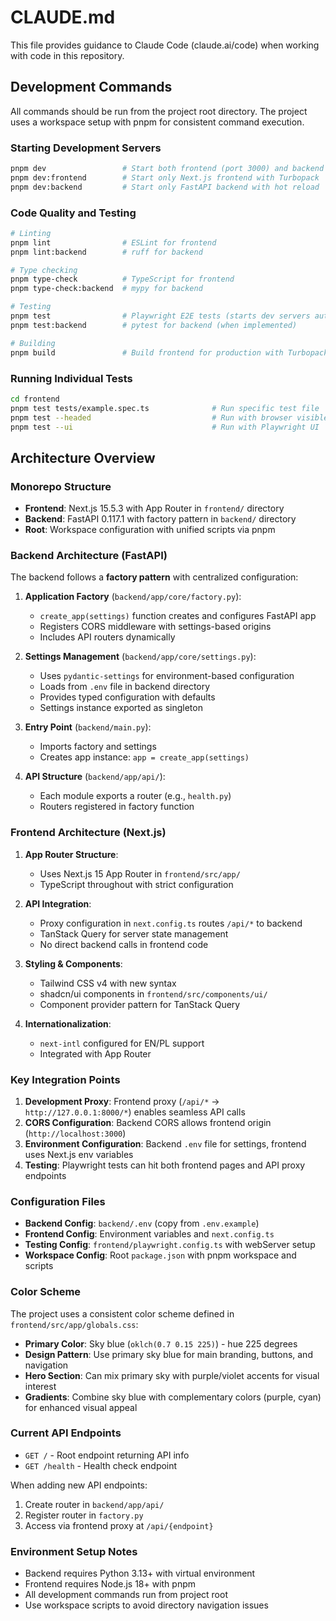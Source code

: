 # CLAUDE.md

This file provides guidance to Claude Code (claude.ai/code) when working with code in this repository.

## Development Commands

All commands should be run from the project root directory. The project uses a workspace setup with pnpm for consistent command execution.

### Starting Development Servers
```bash
pnpm dev                 # Start both frontend (port 3000) and backend (port 8000) concurrently
pnpm dev:frontend        # Start only Next.js frontend with Turbopack
pnpm dev:backend         # Start only FastAPI backend with hot reload
```

### Code Quality and Testing
```bash
# Linting
pnpm lint                # ESLint for frontend
pnpm lint:backend        # ruff for backend

# Type checking
pnpm type-check          # TypeScript for frontend
pnpm type-check:backend  # mypy for backend

# Testing
pnpm test                # Playwright E2E tests (starts dev servers automatically)
pnpm test:backend        # pytest for backend (when implemented)

# Building
pnpm build               # Build frontend for production with Turbopack
```

### Running Individual Tests
```bash
cd frontend
pnpm test tests/example.spec.ts              # Run specific test file
pnpm test --headed                           # Run with browser visible
pnpm test --ui                               # Run with Playwright UI
```

## Architecture Overview

### Monorepo Structure
- **Frontend**: Next.js 15.5.3 with App Router in `frontend/` directory
- **Backend**: FastAPI 0.117.1 with factory pattern in `backend/` directory
- **Root**: Workspace configuration with unified scripts via pnpm

### Backend Architecture (FastAPI)

The backend follows a **factory pattern** with centralized configuration:

1. **Application Factory** (`backend/app/core/factory.py`):
   - `create_app(settings)` function creates and configures FastAPI app
   - Registers CORS middleware with settings-based origins
   - Includes API routers dynamically

2. **Settings Management** (`backend/app/core/settings.py`):
   - Uses `pydantic-settings` for environment-based configuration
   - Loads from `.env` file in backend directory
   - Provides typed configuration with defaults
   - Settings instance exported as singleton

3. **Entry Point** (`backend/main.py`):
   - Imports factory and settings
   - Creates app instance: `app = create_app(settings)`

4. **API Structure** (`backend/app/api/`):
   - Each module exports a router (e.g., `health.py`)
   - Routers registered in factory function

### Frontend Architecture (Next.js)

1. **App Router Structure**:
   - Uses Next.js 15 App Router in `frontend/src/app/`
   - TypeScript throughout with strict configuration

2. **API Integration**:
   - Proxy configuration in `next.config.ts` routes `/api/*` to backend
   - TanStack Query for server state management
   - No direct backend calls in frontend code

3. **Styling & Components**:
   - Tailwind CSS v4 with new syntax
   - shadcn/ui components in `frontend/src/components/ui/`
   - Component provider pattern for TanStack Query

4. **Internationalization**:
   - `next-intl` configured for EN/PL support
   - Integrated with App Router

### Key Integration Points

1. **Development Proxy**: Frontend proxy (`/api/*` → `http://127.0.0.1:8000/*`) enables seamless API calls
2. **CORS Configuration**: Backend CORS allows frontend origin (`http://localhost:3000`)
3. **Environment Configuration**: Backend `.env` file for settings, frontend uses Next.js env variables
4. **Testing**: Playwright tests can hit both frontend pages and API proxy endpoints

### Configuration Files

- **Backend Config**: `backend/.env` (copy from `.env.example`)
- **Frontend Config**: Environment variables and `next.config.ts`
- **Testing Config**: `frontend/playwright.config.ts` with webServer setup
- **Workspace Config**: Root `package.json` with pnpm workspace and scripts

### Color Scheme

The project uses a consistent color scheme defined in `frontend/src/app/globals.css`:
- **Primary Color**: Sky blue (`oklch(0.7 0.15 225)`) - hue 225 degrees
- **Design Pattern**: Use primary sky blue for main branding, buttons, and navigation
- **Hero Section**: Can mix primary sky with purple/violet accents for visual interest
- **Gradients**: Combine sky blue with complementary colors (purple, cyan) for enhanced visual appeal

### Current API Endpoints

- `GET /` - Root endpoint returning API info
- `GET /health` - Health check endpoint

When adding new API endpoints:
1. Create router in `backend/app/api/`
2. Register router in `factory.py`
3. Access via frontend proxy at `/api/{endpoint}`

### Environment Setup Notes

- Backend requires Python 3.13+ with virtual environment
- Frontend requires Node.js 18+ with pnpm
- All development commands run from project root
- Use workspace scripts to avoid directory navigation issues
